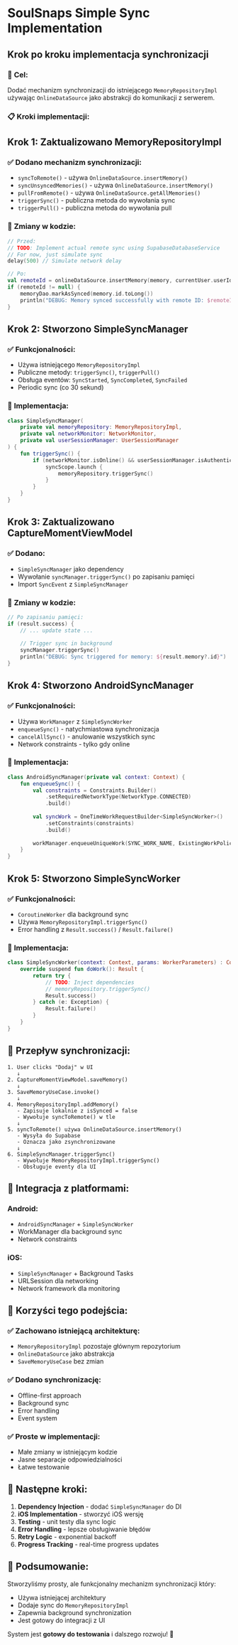 # SoulSnaps Simple Sync Implementation

## Krok po kroku implementacja synchronizacji

### 🎯 **Cel:**
Dodać mechanizm synchronizacji do istniejącego `MemoryRepositoryImpl` używając `OnlineDataSource` jako abstrakcji do komunikacji z serwerem.

### 📋 **Kroki implementacji:**

## **Krok 1: Zaktualizowano MemoryRepositoryImpl**

### ✅ **Dodano mechanizm synchronizacji:**
- `syncToRemote()` - używa `OnlineDataSource.insertMemory()`
- `syncUnsyncedMemories()` - używa `OnlineDataSource.insertMemory()`
- `pullFromRemote()` - używa `OnlineDataSource.getAllMemories()`
- `triggerSync()` - publiczna metoda do wywołania sync
- `triggerPull()` - publiczna metoda do wywołania pull

### 🔧 **Zmiany w kodzie:**
```kotlin
// Przed:
// TODO: Implement actual remote sync using SupabaseDatabaseService
// For now, just simulate sync
delay(500) // Simulate network delay

// Po:
val remoteId = onlineDataSource.insertMemory(memory, currentUser.userId)
if (remoteId != null) {
    memoryDao.markAsSynced(memory.id.toLong())
    println("DEBUG: Memory synced successfully with remote ID: $remoteId")
}
```

## **Krok 2: Stworzono SimpleSyncManager**

### ✅ **Funkcjonalności:**
- Używa istniejącego `MemoryRepositoryImpl`
- Publiczne metody: `triggerSync()`, `triggerPull()`
- Obsługa eventów: `SyncStarted`, `SyncCompleted`, `SyncFailed`
- Periodic sync (co 30 sekund)

### 🔧 **Implementacja:**
```kotlin
class SimpleSyncManager(
    private val memoryRepository: MemoryRepositoryImpl,
    private val networkMonitor: NetworkMonitor,
    private val userSessionManager: UserSessionManager
) {
    fun triggerSync() {
        if (networkMonitor.isOnline() && userSessionManager.isAuthenticated()) {
            syncScope.launch {
                memoryRepository.triggerSync()
            }
        }
    }
}
```

## **Krok 3: Zaktualizowano CaptureMomentViewModel**

### ✅ **Dodano:**
- `SimpleSyncManager` jako dependency
- Wywołanie `syncManager.triggerSync()` po zapisaniu pamięci
- Import `SyncEvent` z `SimpleSyncManager`

### 🔧 **Zmiany w kodzie:**
```kotlin
// Po zapisaniu pamięci:
if (result.success) {
    // ... update state ...
    
    // Trigger sync in background
    syncManager.triggerSync()
    println("DEBUG: Sync triggered for memory: ${result.memory?.id}")
}
```

## **Krok 4: Stworzono AndroidSyncManager**

### ✅ **Funkcjonalności:**
- Używa `WorkManager` z `SimpleSyncWorker`
- `enqueueSync()` - natychmiastowa synchronizacja
- `cancelAllSync()` - anulowanie wszystkich sync
- Network constraints - tylko gdy online

### 🔧 **Implementacja:**
```kotlin
class AndroidSyncManager(private val context: Context) {
    fun enqueueSync() {
        val constraints = Constraints.Builder()
            .setRequiredNetworkType(NetworkType.CONNECTED)
            .build()
        
        val syncWork = OneTimeWorkRequestBuilder<SimpleSyncWorker>()
            .setConstraints(constraints)
            .build()
        
        workManager.enqueueUniqueWork(SYNC_WORK_NAME, ExistingWorkPolicy.REPLACE, syncWork)
    }
}
```

## **Krok 5: Stworzono SimpleSyncWorker**

### ✅ **Funkcjonalności:**
- `CoroutineWorker` dla background sync
- Używa `MemoryRepositoryImpl.triggerSync()`
- Error handling z `Result.success()` / `Result.failure()`

### 🔧 **Implementacja:**
```kotlin
class SimpleSyncWorker(context: Context, params: WorkerParameters) : CoroutineWorker(context, params) {
    override suspend fun doWork(): Result {
        return try {
            // TODO: Inject dependencies
            // memoryRepository.triggerSync()
            Result.success()
        } catch (e: Exception) {
            Result.failure()
        }
    }
}
```

## 🔄 **Przepływ synchronizacji:**

```
1. User clicks "Dodaj" w UI
   ↓
2. CaptureMomentViewModel.saveMemory()
   ↓
3. SaveMemoryUseCase.invoke()
   ↓
4. MemoryRepositoryImpl.addMemory()
   - Zapisuje lokalnie z isSynced = false
   - Wywołuje syncToRemote() w tle
   ↓
5. syncToRemote() używa OnlineDataSource.insertMemory()
   - Wysyła do Supabase
   - Oznacza jako zsynchronizowane
   ↓
6. SimpleSyncManager.triggerSync()
   - Wywołuje MemoryRepositoryImpl.triggerSync()
   - Obsługuje eventy dla UI
```

## 📱 **Integracja z platformami:**

### **Android:**
- `AndroidSyncManager` + `SimpleSyncWorker`
- WorkManager dla background sync
- Network constraints

### **iOS:**
- `SimpleSyncManager` + Background Tasks
- URLSession dla networking
- Network framework dla monitoring

## 🎯 **Korzyści tego podejścia:**

### ✅ **Zachowano istniejącą architekturę:**
- `MemoryRepositoryImpl` pozostaje głównym repozytorium
- `OnlineDataSource` jako abstrakcja
- `SaveMemoryUseCase` bez zmian

### ✅ **Dodano synchronizację:**
- Offline-first approach
- Background sync
- Error handling
- Event system

### ✅ **Proste w implementacji:**
- Małe zmiany w istniejącym kodzie
- Jasne separacje odpowiedzialności
- Łatwe testowanie

## 🚀 **Następne kroki:**

1. **Dependency Injection** - dodać `SimpleSyncManager` do DI
2. **iOS Implementation** - stworzyć iOS wersję
3. **Testing** - unit testy dla sync logic
4. **Error Handling** - lepsze obsługiwanie błędów
5. **Retry Logic** - exponential backoff
6. **Progress Tracking** - real-time progress updates

## 📝 **Podsumowanie:**

Stworzyliśmy prosty, ale funkcjonalny mechanizm synchronizacji który:
- Używa istniejącej architektury
- Dodaje sync do `MemoryRepositoryImpl`
- Zapewnia background synchronization
- Jest gotowy do integracji z UI

System jest **gotowy do testowania** i dalszego rozwoju! 🎉
